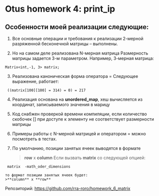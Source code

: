 # Otus homework 4: print_ip 
## Особенности моей реализации следующие:
1.	Все основные операции и требования к реализации 2-мерной разряженной бесконечной матрицы – выполнены.

2.	Но на самом деле реализована N-мерная матрица
    Размерность матрицы задается 3-м параметром. Например, 3-мерная матрица:

~~~{.cpp}
Matrix<int,-1, 3> matrix;
~~~

3.	Реализована каноническая форма оператора =
    Следующее выражение, работает:

~~~{.cpp}
 ((matrix[100][100] = 314) = 0) = 217
~~~

4.	Реализация основана на **unordered_map**, хеш вычисляется из координат, записываемого значения в марицу

5.	Код снабжен проверкой времени компиляции, если количество скобочек [] при доступе к элементу не соответствует размерности матрицы

6.  Примеры работы с N-мерной матрицей и оператором = можно посмотреть в тестах.

7.  По умолчанию, позиции занятых ячеек выводятся в формате           >**row** х **column**    Если вызвать **matrix** со следующей опцией:~~~{.sh}
 matrix  -math_oder_dimensions
~~~    то формат позиции занятых ячеек будет:    >**column** х **row**

Репозиторий: https://github.com/rra-roro/homework_6_matrix
